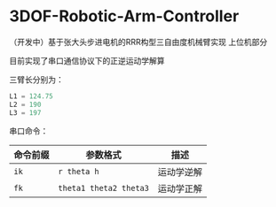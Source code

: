 # 3DOF-Robotic-Arm-Controller

（开发中）基于张大头步进电机的RRR构型三自由度机械臂实现 上位机部分

目前实现了串口通信协议下的正逆运动学解算

三臂长分别为：

```c++
L1 = 124.75
L2 = 190
L3 = 197
```
串口命令：

| 命令前缀  | 参数格式         | 描述                                        |
| --------- | ---------------- | ------------------------------------------- | 
| `ik`    | `r theta h`               | 运动学逆解                          | 
| `fk`   | `theta1 theta2 theta3`               | 运动学正解             |
